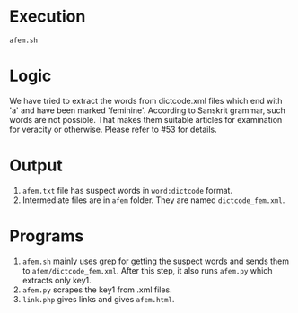 # Execution
`afem.sh`

# Logic
We have tried to extract the words from dictcode.xml files which end with 'a' and have been marked 'feminine'.
According to Sanskrit grammar, such words are not possible.
That makes them suitable articles for examination for veracity or otherwise.
Please refer to #53 for details.

# Output
1. `afem.txt` file has suspect words in `word:dictcode` format.
2. Intermediate files are in `afem` folder. They are named `dictcode_fem.xml`.

# Programs
1. `afem.sh` mainly uses grep for getting the suspect words and sends them to `afem/dictcode_fem.xml`. After this step, it also runs `afem.py` which extracts only key1.
2. `afem.py` scrapes the key1 from .xml files.
3. `link.php` gives links and gives `afem.html`.
